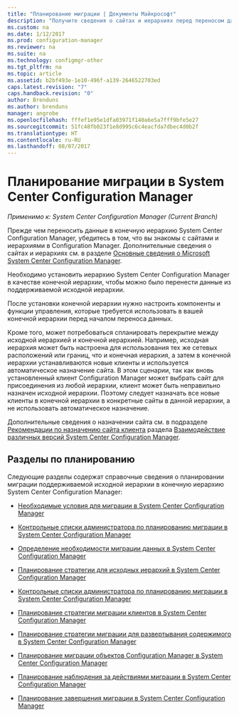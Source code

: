 ```yaml
---
title: "Планирование миграции | Документы Майкрософт"
description: "Получите сведения о сайтах и иерархиях перед переносом данных в иерархию назначения System Center Configuration Manager."
ms.custom: na
ms.date: 1/12/2017
ms.prod: configuration-manager
ms.reviewer: na
ms.suite: na
ms.technology: configmgr-other
ms.tgt_pltfrm: na
ms.topic: article
ms.assetid: b2bf493e-1e10-496f-a139-2646522703ed
caps.latest.revision: "7"
caps.handback.revision: "0"
author: Brenduns
ms.author: brenduns
manager: angrobe
ms.openlocfilehash: fffef1e95e1dfa03971f140a6e5a7fff9bfe5e27
ms.sourcegitcommit: 51fc48fb023f1e8d995c6c4eacfda7dbec4d0b2f
ms.translationtype: HT
ms.contentlocale: ru-RU
ms.lasthandoff: 08/07/2017
---
```

# <a name="plan-for-migration-to-system-center-configuration-manager"></a>Планирование миграции в System Center Configuration Manager

*Применимо к: System Center Configuration Manager (Current Branch)*

Прежде чем переносить данные в конечную иерархию System Center Configuration Manager, убедитесь в том, что вы знакомы с сайтами и иерархиями в Configuration Manager. Дополнительные сведения о сайтах и иерархиях см. в разделе [Основные сведения о Microsoft System Center Configuration Manager](../../core/understand/fundamentals.md).  

 Необходимо установить иерархию System Center Configuration Manager в качестве конечной иерархии, чтобы можно было перенести данные из поддерживаемой исходной иерархии.  

 После установки конечной иерархии нужно настроить компоненты и функции управления, которые требуется использовать в вашей конечной иерархии перед началом переноса данных.  

 Кроме того, может потребоваться спланировать перекрытие между исходной иерархией и конечной иерархией. Например, исходная иерархия может быть настроена для использования тех же сетевых расположений или границ, что и конечная иерархия, а затем в конечной иерархии устанавливаются новые клиенты и используется автоматическое назначение сайта. В этом сценарии, так как вновь установленный клиент Configuration Manager может выбрать сайт для присоединения из любой иерархии, клиент может быть неправильно назначен исходной иерархии. Поэтому следует назначать все новые клиенты в конечной иерархии в конкретные сайты в данной иерархии, а не использовать автоматическое назначение.  

 Дополнительные сведения о назначении сайта см. в подразделе [Рекомендации по назначению сайта клиента](../../core/plan-design/hierarchy/interoperability-between-different-versions.md#BKMK_SupConfigSiteAssignment) раздела [Взаимодействие различных версий System Center Configuration Manager](../../core/plan-design/hierarchy/interoperability-between-different-versions.md).  

## <a name="plan-topics"></a>Разделы по планированию  
 Следующие разделы содержат справочные сведения о планировании миграции поддерживаемой исходной иерархии в конечную иерархию System Center Configuration Manager:

-   [Необходимые условия для миграции в System Center Configuration Manager](../../core/migration/prerequisites-for-migration.md)  

-   [Контрольные списки администратора по планированию миграции в System Center Configuration Manager](../../core/migration/administrator-checklists-for-migration-planning.md)  

-   [Определение необходимости миграции данных в System Center Configuration Manager](../../core/migration/determine-whether-to-migrate-data.md)  

-   [Планирование стратегии для исходных иерархий в System Center Configuration Manager](../../core/migration/planning-a-source-hierarchy-strategy.md)  

-   [Контрольные списки администратора по планированию миграции в System Center Configuration Manager](../../core/migration/administrator-checklists-for-migration-planning.md)  

-   [Планирование стратегии миграции клиентов в System Center Configuration Manager](../../core/migration/planning-a-client-migration-strategy.md)  

-   [Планирование стратегии миграции для развертывания содержимого в System Center Configuration Manager](../../core/migration/planning-a-content-deployment-migration-strategy.md)  

-   [Планирование миграции объектов Configuration Manager в System Center Configuration Manager](../../core/migration/planning-for-the-migration-of-objects.md)  

-   [Планирование наблюдения за действиями миграции в System Center Configuration Manager](../../core/migration/planning-to-monitor-migration-activity.md)  

-   [Планирование завершения миграции в System Center Configuration Manager](../../core/migration/planning-to-complete-migration.md)  
